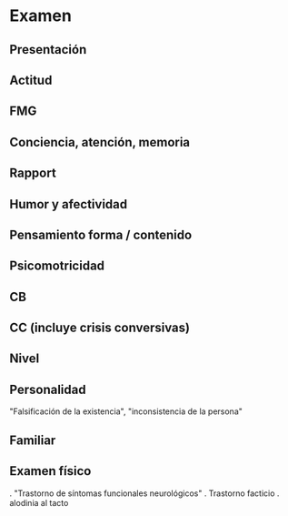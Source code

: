 # Examen
## Presentación
## Actitud
## FMG
## Conciencia, atención, memoria
## Rapport
## Humor y afectividad
## Pensamiento forma / contenido
## Psicomotricidad
## CB
## CC (incluye crisis conversivas)
## Nivel
## Personalidad
"Falsificación de la existencia", "inconsistencia de la persona"
## Familiar
## Examen físico
. "Trastorno de síntomas funcionales neurológicos"
. Trastorno facticio
. alodinia al tacto

